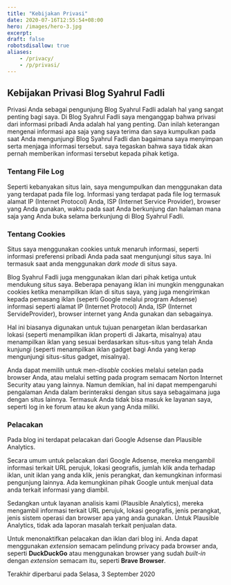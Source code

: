 ```yaml
---
title: "Kebijakan Privasi"
date: 2020-07-16T12:55:54+08:00
hero: /images/hero-3.jpg
excerpt:
draft: false
robotsdisallow: true
aliases:
    - /privacy/
    - /p/privasi/
---
```


## Kebijakan Privasi Blog Syahrul Fadli
Privasi Anda sebagai pengunjung Blog Syahrul Fadli adalah hal yang sangat penting bagi saya. Di Blog Syahrul Fadli saya menganggap bahwa privasi dari informasi pribadi Anda adalah hal yang penting. Dan inilah keterangan mengenai informasi apa saja yang saya terima dan saya kumpulkan pada saat Anda mengunjungi Blog Syahrul Fadli dan bagaimana saya menyimpan serta menjaga informasi tersebut. saya tegaskan bahwa saya tidak akan pernah memberikan informasi tersebut kepada pihak ketiga.

### Tentang File Log
Seperti kebanyakan situs lain, saya mengumpulkan dan menggunakan data yang terdapat pada file log. Informasi yang terdapat pada file log termasuk alamat IP (Internet Protocol) Anda, ISP (Internet Service Provider), browser yang Anda gunakan, waktu pada saat Anda berkunjung dan halaman mana saja yang Anda buka selama berkunjung di Blog Syahrul Fadli.

### Tentang Cookies
Situs saya menggunakan cookies untuk menaruh informasi, seperti informasi preferensi pribadi Anda pada saat mengunjungi situs saya. Ini termasuk saat anda menggunakan *dark mode* di situs saya.

Blog Syahrul Fadli juga menggunakan iklan dari pihak ketiga untuk mendukung situs saya. Beberapa penayang iklan ini mungkin menggunakan cookies ketika menampilkan iklan di situs saya, yang juga mengirimkan kepada pemasang iklan (seperti Google melalui program Adsense) informasi seperti alamat IP (Internet Protocol) Anda, ISP (Internet ServideProvider), browser internet yang Anda gunakan dan sebagainya.

Hal ini biasanya digunakan untuk tujuan penargetan iklan berdasarkan lokasi (seperti menampilkan iklan properti di Jakarta, misalnya) atau menampilkan iklan yang sesuai berdasarkan situs-situs yang telah Anda kunjungi (seperti menampilkan iklan gadget bagi Anda yang kerap mengunjungi situs-situs gadget, misalnya).

Anda dapat memilih untuk men-*disable* cookies melalui setelan pada browser Anda, atau melalui setting pada program semacam Norton Internet Security atau yang lainnya. Namun demikian, hal ini dapat mempengaruhi pengalaman Anda dalam berinteraksi dengan situs saya sebagaimana juga dengan situs lainnya. Termasuk Anda tidak bisa masuk ke layanan saya, seperti log in ke forum atau ke akun yang Anda miliki.

### Pelacakan

<!--Blog ini menggunakan program Adsense yang secara otomatis memuat pelacakan data pengunjung dari blog ini. Juga, blog Syahrul Fadli menggunakan Heap Analytics untuk pelacakan aktifitas pengunjung di blog ini. Seperti, dari mana asal link mengarahkan pengguna ke blog ini, apa platform (Sistem Operasi) pengunjung gunakan untuk mengakses blog ini, browser apa yang pengunjung gunakan untuk mengakses blog ini, tipe perangkat (desktop atau mobile) pengguna untuk mengakses blog ini, IP pengguna yang digunakan untuk mengakses blog ini, perkiraan lokasi pengguna saat mengakses blog ini, dan kapan (tanggal) pengguna mengakses blog ini.-->

Pada blog ini terdapat pelacakan dari Google Adsense dan Plausible Analytics.

Secara umum untuk pelacakan dari Google Adsense, mereka mengambil informasi terkait URL perujuk, lokasi geografis, jumlah klik anda terhadap iklan, unit iklan yang anda klik, jenis perangkat, dan kemungkinan informasi pengunjung lainnya. Ada kemungkinan pihak Google untuk menjual data anda terkait informasi yang diambil.

Sedangkan untuk layanan analisis kami (Plausible Analytics), mereka mengambil informasi terkait URL perujuk, lokasi geografis, jenis perangkat, jenis sistem operasi dan browser apa yang anda gunakan. Untuk Plausible Analytics, tidak ada laporan masalah terkait penjualan data.

Untuk menonaktifkan pelacakan dan iklan dari blog ini. Anda dapat menggunakan *extension* semacam pelindung privacy pada browser anda, seperti **DuckDuckGo** atau menggunakan browser yang sudah *built-in* dengan *extension* semacam itu, seperti **Brave Browser**. 


Terakhir diperbarui pada Selasa, 3 September 2020
